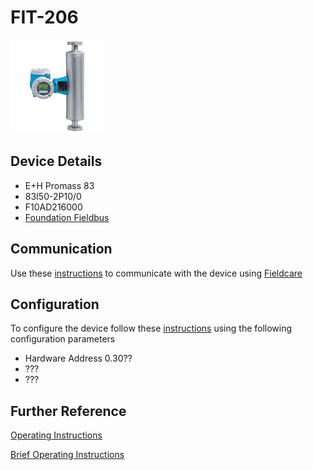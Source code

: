 # FIT-206

![](../images/device_images/promass_83i.jpg)

## Device Details
+ E+H Promass 83
+ 83I50-2P10/0
+ F10AD216000
+ [Foundation Fieldbus](../indexes/index_devices_ff.md)

## Communication
Use these [instructions](../protocols/connection_ff.md) to communicate with the device using [Fieldcare](../fieldcare/fieldcare.md)

## Configuration
To configure the device follow these [instructions](../commissioning_instructions/promass_83_ff.md) using the following configuration parameters

+ Hardware Address 0.30??
+ ???
+ ???

## Further Reference
[Operating Instructions](../manuals/promass_83_operating_ff.pdf)

[Brief Operating Instructions](../manuals/promass_83_brief_profibus_ff.pdf)
